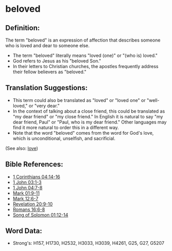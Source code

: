 # beloved #

## Definition: ##

The term "beloved" is an expression of affection that describes someone who is loved and dear to someone else.

* The term "beloved" literally means "loved (one)" or "(who is) loved."
* God refers to Jesus as his "beloved Son."
* In their letters to Christian churches, the apostles frequently address their fellow believers as "beloved."

## Translation Suggestions: ##

* This term could also be translated as "loved" or "loved one" or "well-loved," or "very dear."
* In the context of talking about a close friend, this could be translated as "my dear friend" or "my close friend." In English it is natural to say "my dear friend, Paul" or "Paul, who is my dear friend." Other languages may find it more natural to order this in a different way.
* Note that the word "beloved" comes from the word for God's love, which is unconditional, unselfish, and sacrificial.

(See also: [love](../kt/love.md))

## Bible References: ##

* [1 Corinthians 04:14-16](rc://en/tn/help/1co/04/14)
* [1 John 03:1-3](rc://en/tn/help/1jn/03/01)
* [1 John 04:7-8](rc://en/tn/help/1jn/04/07)
* [Mark 01:9-11](rc://en/tn/help/mrk/01/09)
* [Mark 12:6-7](rc://en/tn/help/mrk/12/06)
* [Revelation 20:9-10](rc://en/tn/help/rev/20/09)
* [Romans 16:6-8](rc://en/tn/help/rom/16/06)
* [Song of Solomon 01:12-14](rc://en/tn/help/sng/01/12)

## Word Data: ##

* Strong's: H157, H1730, H2532, H3033, H3039, H4261, G25, G27, G5207
